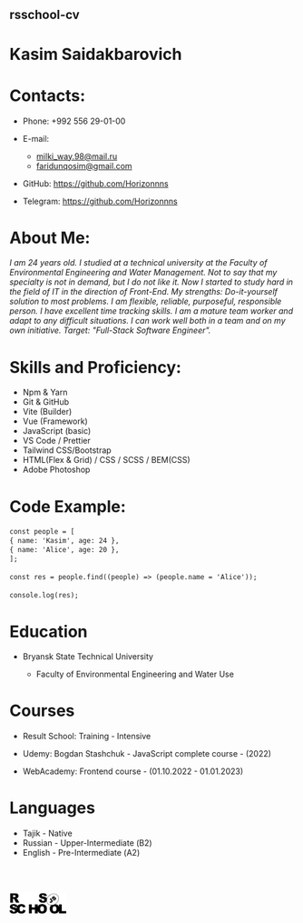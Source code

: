 ## rsschool-cv

# __Kasim Saidakbarovich__

# Contacts:

- Phone: +992 556 29-01-00

* E-mail: 
  * milki_way.98@mail.ru
  * faridunqosim@gmail.com
  
* GitHub: https://github.com/Horizonnns

- Telegram: https://github.com/Horizonnns

# About Me:

_I am 24 years old. I studied at a technical university at the Faculty of Environmental Engineering and Water Management. Not to say that my specialty is not in demand, but I do not like it. Now I started to study hard in the field of IT in the direction of Front-End. My strengths:
Do-it-yourself solution to most problems. I am flexible, reliable, purposeful, responsible person. I have excellent time tracking skills. I am a mature team worker and adapt to any difficult situations. I can work well both in a team and on my own initiative.
Target: "Full-Stack Software Engineer"._

# Skills and Proficiency:

- Npm & Yarn
- Git & GitHub
- Vite (Builder)
- Vue (Framework)
- JavaScript (basic)
- VS Code / Prettier
- Tailwind CSS/Bootstrap
- HTML(Flex & Grid) / CSS / SCSS / BEM(CSS)
- Adobe Photoshop

# Code Example:

```
const people = [
{ name: 'Kasim', age: 24 },
{ name: 'Alice', age: 20 },
];

const res = people.find((people) => (people.name = 'Alice'));

console.log(res);
```

# Education

- Bryansk State Technical University

  - Faculty of Environmental Engineering and Water Use

# Courses

- Result School: Training - Intensive

- Udemy: Bogdan Stashchuk - JavaScript complete course - (2022)
- WebAcademy: Frontend course - (01.10.2022 - 01.01.2023)

# Languages

- Tajik - Native
- Russian - Upper-Intermediate (В2)
- English - Pre-Intermediate (А2)

<p>
<br>
<br>
</p>

<img src="rs_school_img.svg" width="100"/>
